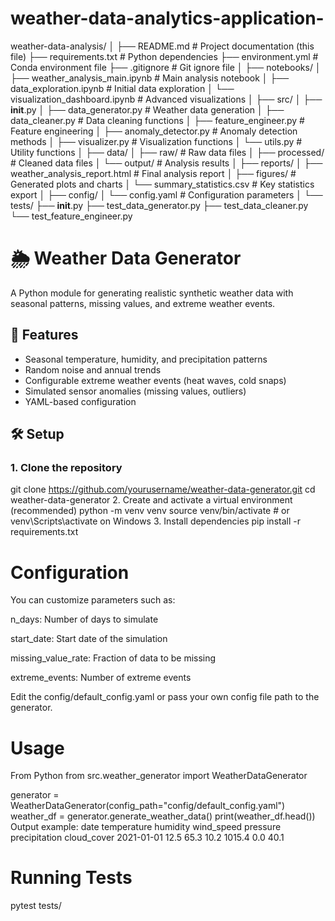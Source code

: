 # weather-data-analytics-application-
weather-data-analysis/
│
├── README.md                          # Project documentation (this file)
├── requirements.txt                   # Python dependencies
├── environment.yml                    # Conda environment file
├── .gitignore                        # Git ignore file
│
├── notebooks/
│   ├── weather_analysis_main.ipynb   # Main analysis notebook
│   ├── data_exploration.ipynb        # Initial data exploration
│   └── visualization_dashboard.ipynb  # Advanced visualizations
│
├── src/
│   ├── __init__.py
│   ├── data_generator.py             # Weather data generation
│   ├── data_cleaner.py               # Data cleaning functions
│   ├── feature_engineer.py           # Feature engineering
│   ├── anomaly_detector.py           # Anomaly detection methods
│   ├── visualizer.py                 # Visualization functions
│   └── utils.py                      # Utility functions
│
├── data/
│   ├── raw/                          # Raw data files
│   ├── processed/                    # Cleaned data files
│   └── output/                       # Analysis results
│
├── reports/
│   ├── weather_analysis_report.html  # Final analysis report
│   ├── figures/                      # Generated plots and charts
│   └── summary_statistics.csv        # Key statistics export
│
├── config/
│   └── config.yaml                   # Configuration parameters
│
└── tests/
    ├── __init__.py
    ├── test_data_generator.py
    ├── test_data_cleaner.py
    └── test_feature_engineer.py

# 🌦️ Weather Data Generator

A Python module for generating realistic synthetic weather data with seasonal patterns, missing values, and extreme weather events.

## 📌 Features

- Seasonal temperature, humidity, and precipitation patterns
- Random noise and annual trends
- Configurable extreme weather events (heat waves, cold snaps)
- Simulated sensor anomalies (missing values, outliers)
- YAML-based configuration

## 🛠️ Setup

### 1. Clone the repository


git clone https://github.com/yourusername/weather-data-generator.git
cd weather-data-generator
2. Create and activate a virtual environment (recommended)
python -m venv venv
source venv/bin/activate  # or venv\Scripts\activate on Windows
3. Install dependencies
pip install -r requirements.txt
# Configuration
You can customize parameters such as:

n_days: Number of days to simulate

start_date: Start date of the simulation

missing_value_rate: Fraction of data to be missing

extreme_events: Number of extreme events

Edit the config/default_config.yaml or pass your own config file path to the generator.

# Usage
From Python
from src.weather_generator import WeatherDataGenerator

generator = WeatherDataGenerator(config_path="config/default_config.yaml")
weather_df = generator.generate_weather_data()
print(weather_df.head())
Output example:
date	temperature	humidity	wind_speed	pressure	precipitation	cloud_cover
2021-01-01	12.5	65.3	10.2	1015.4	0.0	40.1

# Running Tests
pytest tests/
